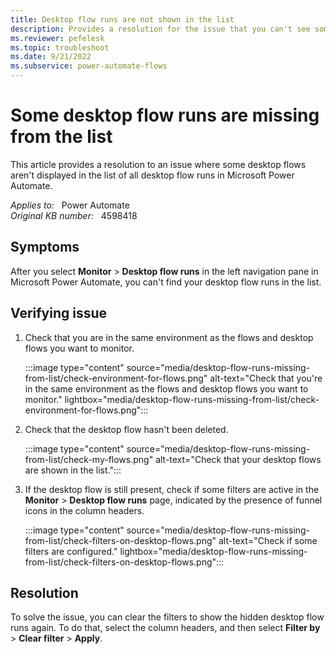 ```yaml
---
title: Desktop flow runs are not shown in the list
description: Provides a resolution for the issue that you can't see some desktop flow runs when viewing the list of all desktop flow runs in Power Automate.
ms.reviewer: pefelesk
ms.topic: troubleshoot
ms.date: 9/21/2022
ms.subservice: power-automate-flows
---
```

# Some desktop flow runs are missing from the list

This article provides a resolution to an issue where some desktop flows aren't displayed in the list of all desktop flow runs in Microsoft Power Automate.

_Applies to:_ &nbsp; Power Automate  
_Original KB number:_ &nbsp; 4598418

## Symptoms

After you select **Monitor** > **Desktop flow runs** in the left navigation pane in Microsoft Power Automate, you can't find your desktop flow runs in the list.

## Verifying issue

1. Check that you are in the same environment as the flows and desktop flows you want to monitor.

    :::image type="content" source="media/desktop-flow-runs-missing-from-list/check-environment-for-flows.png" alt-text="Check that you're in the same environment as the flows and desktop flows you want to monitor." lightbox="media/desktop-flow-runs-missing-from-list/check-environment-for-flows.png":::

2. Check that the desktop flow hasn't been deleted.

     :::image type="content" source="media/desktop-flow-runs-missing-from-list/check-my-flows.png" alt-text="Check that your desktop flows are shown in the list.":::

3. If the desktop flow is still present, check if some filters are active in the **Monitor** > **Desktop flow runs** page, indicated by the presence of funnel icons in the column headers.

    :::image type="content" source="media/desktop-flow-runs-missing-from-list/check-filters-on-desktop-flows.png" alt-text="Check if some filters are configured." lightbox="media/desktop-flow-runs-missing-from-list/check-filters-on-desktop-flows.png":::

## Resolution

To solve the issue, you can clear the filters to show the hidden desktop flow runs again. To do that, select the column headers, and then select **Filter by** > **Clear filter** > **Apply**.
